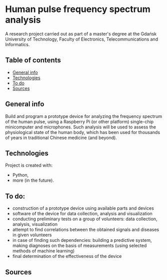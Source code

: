 # Human pulse frequency spectrum analysis
A research project carried out as part of a master's degree at the Gdańsk University of Technology, Faculty of Electronics, Telecommunications and Informatics.

## Table of contents
* [General info](#general-info)
* [Technologies](#technologies)
* [To do](#to-do)
* [Sources](#sources)

## General info
Build and program a prototype device for analyzing the frequency spectrum of the human pulse, using a Raspberry Pi (or other platform) single-chip minicomputer and microphones. Such analysis will be used to assess the physiological state of the human body, which has been used for thousands of years in traditional Chinese medicine (and beyond).
	
## Technologies
Project is created with:
* Python,
* more (in the future).
 
## To do:

- construction of a prototype device using available parts and devices
- software of the device for data collection, analysis and visualization
- conducting preliminary tests on a group of volunteers: data collection, analysis, visualization
- attempt to find correlations between the obtained signals and diseases in given volunteers
- in case of finding such dependencies: building a predictive system, making diagnoses on the basis of measurements (using selected methods of machine learning)
- final determination of the effectiveness of the device

## Sources
